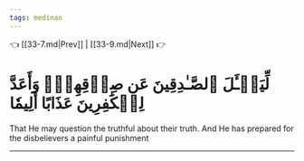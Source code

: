 ```yaml
---
tags: medinan
---
```


👈 [[33-7.md|Prev]] | [[33-9.md|Next]] 👉

# لِّيَسۡـَٔلَ ٱلصَّـٰدِقِينَ عَن صِدۡقِهِمۡۚ وَأَعَدَّ لِلۡكَٰفِرِينَ عَذَابًا أَلِيمٗا

That He may question the truthful about their truth. And He has prepared for the disbelievers a painful punishment

---

